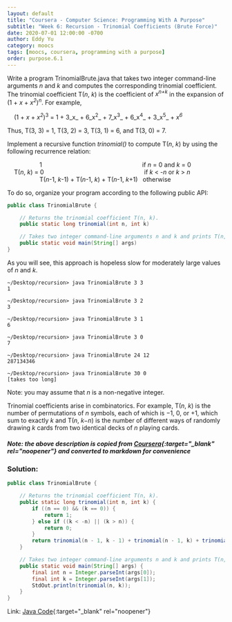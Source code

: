 ```yaml
---
layout: default
title: "Coursera - Computer Science: Programming With A Purpose"
subtitle: "Week 6: Recursion - Trinomial Coefficients (Brute Force)"
date: 2020-07-01 12:00:00 -0700
author: Eddy Yu
category: moocs
tags: [moocs, coursera, programming with a purpose]
order: purpose.6.1
---
```


Write a program TrinomialBrute.java that takes two integer command-line 
arguments _n_ and _k_ and computes the corresponding trinomial 
coefficient. The trinomial coefficient T(_n_, _k_) is the coefficient of 
_x<sup>n+k</sup>_ in the expansion of (1 + _x_ + _x<sup>2</sup>_)<sup>_n_</sup>. 
For example,

&nbsp;&nbsp;&nbsp;&nbsp;(1 + _x_ + _x<sup>2</sup>_)<sup>3</sup> = 1 + 3_x_ + 6_x<sup>2</sup>_ + 7_x<sup>3</sup>_ + 6_x<sup>4</sup>_ + 3_x<sup>5</sup>_ + _x<sup>6</sup>_

Thus, T(3, 3) = 1, T(3, 2) = 3, T(3, 1) = 6, and T(3, 0) = 7.

Implement a recursive function _trinomial()_ to compute T(_n_, _k_) by using 
the following recurrence relation:

&nbsp;&nbsp;&nbsp;&nbsp;&nbsp;&nbsp;&nbsp;&nbsp;&nbsp;&nbsp;&nbsp;&nbsp;&nbsp;&nbsp;&nbsp;&nbsp;&nbsp;&nbsp;&nbsp;1&nbsp;&nbsp;&nbsp;&nbsp;&nbsp;&nbsp;&nbsp;&nbsp;&nbsp;&nbsp;&nbsp;&nbsp;&nbsp;&nbsp;&nbsp;&nbsp;&nbsp;&nbsp;&nbsp;&nbsp;&nbsp;&nbsp;&nbsp;&nbsp;&nbsp;&nbsp;&nbsp;&nbsp;&nbsp;&nbsp;&nbsp;&nbsp;&nbsp;&nbsp;&nbsp;&nbsp;&nbsp;&nbsp;&nbsp;&nbsp;&nbsp;&nbsp;&nbsp;&nbsp;&nbsp;&nbsp;&nbsp;&nbsp;&nbsp;&nbsp;&nbsp;&nbsp;&nbsp;&nbsp;&nbsp;&nbsp;&nbsp;&nbsp;&nbsp;if _n_ = 0 and _k_ = 0<br/>
&nbsp;&nbsp;&nbsp;&nbsp;T(_n_, _k_) = 0&nbsp;&nbsp;&nbsp;&nbsp;&nbsp;&nbsp;&nbsp;&nbsp;&nbsp;&nbsp;&nbsp;&nbsp;&nbsp;&nbsp;&nbsp;&nbsp;&nbsp;&nbsp;&nbsp;&nbsp;&nbsp;&nbsp;&nbsp;&nbsp;&nbsp;&nbsp;&nbsp;&nbsp;&nbsp;&nbsp;&nbsp;&nbsp;&nbsp;&nbsp;&nbsp;&nbsp;&nbsp;&nbsp;&nbsp;&nbsp;&nbsp;&nbsp;&nbsp;&nbsp;&nbsp;&nbsp;&nbsp;&nbsp;&nbsp;&nbsp;&nbsp;&nbsp;&nbsp;&nbsp;&nbsp;&nbsp;&nbsp;&nbsp;&nbsp;if _k_ < -_n_ or _k_ > _n_<br/>
&nbsp;&nbsp;&nbsp;&nbsp;&nbsp;&nbsp;&nbsp;&nbsp;&nbsp;&nbsp;&nbsp;&nbsp;&nbsp;&nbsp;&nbsp;&nbsp;&nbsp;&nbsp;&nbsp;T(_n_-1, _k_-1) + T(_n_-1, _k_) + T(_n_-1, _k_+1)&nbsp;&nbsp;&nbsp;otherwise

To do so, organize your program according to the following public API:

```java
public class TrinomialBrute {

    // Returns the trinomial coefficient T(n, k).
    public static long trinomial(int n, int k)

    // Takes two integer command-line arguments n and k and prints T(n, k).
    public static void main(String[] args)
}
```

As you will see, this approach is hopeless slow for moderately large values of
_n_ and _k_.

```
~/Desktop/recursion> java TrinomialBrute 3 3
1

~/Desktop/recursion> java TrinomialBrute 3 2
3

~/Desktop/recursion> java TrinomialBrute 3 1
6

~/Desktop/recursion> java TrinomialBrute 3 0
7

~/Desktop/recursion> java TrinomialBrute 24 12
287134346

~/Desktop/recursion> java TrinomialBrute 30 0
[takes too long]
```

Note: you may assume that _n_ is a non-negative integer.

Trinomial coefficients arise in combinatorics. For example, T(_n_, _k_) is the 
number of permutations of _n_ symbols, each of which is −1, 0, or +1, which 
sum to exactly _k_ and T(_n_, _k−n_) is the number of different ways of 
randomly drawing _k_ cards from two identical decks of _n_ playing cards.
  
##### Note: the above description is copied from [Coursera](https://coursera.cs.princeton.edu/introcs/assignments/recursion/specification.php){:target="_blank" rel="noopener"} and converted to markdown for convenience

### Solution:
```java
public class TrinomialBrute {

    // Returns the trinomial coefficient T(n, k).
    public static long trinomial(int n, int k) {
        if ((n == 0) && (k == 0)) {
            return 1;
        } else if ((k < -n) || (k > n)) {
            return 0;
        }
        return trinomial(n - 1, k - 1) + trinomial(n - 1, k) + trinomial(n - 1, k + 1);
    }

    // Takes two integer command-line arguments n and k and prints T(n, k).
    public static void main(String[] args) {
        final int n = Integer.parseInt(args[0]);
        final int k = Integer.parseInt(args[1]);
        StdOut.println(trinomial(n, k));
    }
}
``` 
Link: [Java Code](https://github.com/eddycyu/programming-with-a-purpose/blob/master/src/TrinomialBrute.java){:target="_blank" rel="noopener"}
